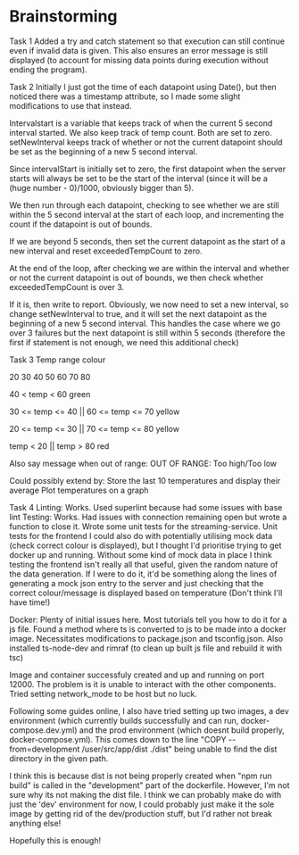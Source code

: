 # Brainstorming

Task 1
Added a try and catch statement so that execution can still continue even if invalid data is given. This also ensures an error message is still displayed (to account for missing data points during execution without ending the program).

Task 2
Initially I just got the time of each datapoint using Date(), but then noticed there was a timestamp attribute, so I made some slight modifications to use that instead.

Intervalstart is a variable that keeps track of when the current 5 second interval started. We also keep track of temp count. Both are set to zero. setNewInterval keeps track of whether or not the current datapoint should be set as the beginning of a new 5 second interval.

Since intervalStart is initially set to zero, the first datapoint when the server starts will always be set to be the start of the interval (since it will be a (huge number - 0)/1000, obviously bigger than 5).

We then run through each datapoint, checking to see whether we are still within the 5 second interval at the start of each loop, and incrementing the count if the datapoint is out of bounds.

If we are beyond 5 seconds, then set the current datapoint as the start of a new interval and reset exceededTempCount to zero.

At the end of the loop, after checking we are within the interval and whether or not the current datapoint is out of bounds, we then check whether exceededTempCount is over 3.

If it is, then write to report. Obviously, we now need to set a new interval, so change setNewInterval to true, and it will set the next datapoint as the beginning of a new 5 second interval. This handles the case where we go over 3 failures but the next datapoint is still within 5 seconds (therefore the first if statement is not enough, we need this additional check)

Task 3
Temp range colour

20 30 40 50 60 70 80

40 < temp < 60 green

30 <= temp <= 40 || 60 <= temp <= 70 yellow

20 <= temp <= 30 || 70 <= temp <= 80 yellow

temp < 20 || temp > 80 red

Also say message when out of range:
OUT OF RANGE: Too high/Too low

Could possibly extend by:
Store the last 10 temperatures and display their average
Plot temperatures on a graph

Task 4
Linting: Works. Used superlint because had some issues with base lint
Testing: Works. Had issues with connection remaining open but wrote a function to close it. Wrote some unit tests for the streaming-service.
Unit tests for the frontend I could also do with potentially utilising mock data (check correct colour is displayed), but I
thought I'd prioritise trying to get docker up and running. Without some kind of mock data in place I think testing the frontend isn't really all that useful, given the random nature of the data generation.
If I were to do it, it'd be something along the lines of generating a mock json entry to the server and just checking that the correct colour/message is displayed based on temperature (Don't think I'll have time!)

Docker: Plenty of initial issues here. Most tutorials tell you how to do it for a js file. Found a method where ts is converted to js to be made into
a docker image. Necessitates modifications to package.json and tsconfig.json. Also installed ts-node-dev and rimraf (to clean up built js file
and rebuild it with tsc)

Image and container successfuly created and up and running on port 12000. The problem is it is unable to interact with the other components. Tried setting network_mode to be host but no luck.

Following some guides online, I also have tried setting up two images, a dev environment (which currently builds successfully and can run, docker-compose.dev.yml) and the prod environment (which doesnt build properly, docker-compose.yml). This comes down to the line "COPY --from=development /user/src/app/dist ./dist" being unable to find the dist directory in the given path.

I think this is because dist is not being properly created when "npm run build" is called in the "development" part of the dockerfile. However, I'm not sure why its not making the dist file. I think we can probably make do with just the 'dev' environment for now, I could probably just make it the sole image by getting rid of the dev/production stuff, but I'd rather not break anything else!

Hopefully this is enough!
